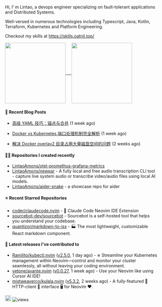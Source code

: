 Hi, I’ m Lintao, a devops engineer specializing on fault-tolerant applications and Distributed Systems. 

Well-versed in numerous technologies including Typescript, Java, Kotlin, Terraform, Kubernetes and Platform Engineering.

Checkout my skills at https://skills.oatnil.top/

<a href="https://github.com/anuraghazra/github-readme-stats">
<img height=200 align="center" src="https://github-readme-stats.vercel.app/api?username=LintaoAmons&show_icons=true&theme=transparent" />    
</a>
<a href="https://github.com/anuraghazra/github-readme-stats">
<img height=200 align="center" src="https://github-readme-stats.vercel.app/api/top-langs?username=LintaoAmons&layout=compact&langs_count=8&card_width=320&theme=transparent" />
</a>

#### 📝 Recent Blog Posts

- [高级 YAML 技巧：锚点与合并](https://oatnil.top/blogs/2025/07/25/advanced-yaml-techniques-anchors-merge) (1 week ago)

- [Docker vs Kubernetes 端口处理机制完全解析](https://oatnil.top/blogs/2025/07/25/docker-kubernetes-port-handling) (1 week ago)

- [解决 Docker overlay2 目录占用大量磁盘空间的问题](https://oatnil.top/blogs/2025/07/24/docker-overlay2-clean-up) (2 weeks ago)


#### 👨‍💻 Repositories I created recently

- [LintaoAmons/otel-promethus-grafana-metrics](https://github.com/LintaoAmons/otel-promethus-grafana-metrics)
- [LintaoAmons/newear](https://github.com/LintaoAmons/newear) - A fully local and free audio transcription CLI tool - capture live system audio or transcribe video/audio files using local AI models.
- [LintaoAmons/aider-snake](https://github.com/LintaoAmons/aider-snake) - a showcase repo for aider

#### ⭐ Recent Starred Repositories

- [coder/claudecode.nvim](https://github.com/coder/claudecode.nvim) - 🧩 Claude Code Neovim IDE Extension
- [sourcebot-dev/sourcebot](https://github.com/sourcebot-dev/sourcebot) - Sourcebot is a self-hosted tool that helps you understand your codebase.
- [quantizor/markdown-to-jsx](https://github.com/quantizor/markdown-to-jsx) - 🏭 The most lightweight, customizable React markdown component.

#### 🚀 Latest releases I've contributed to

- [Ramilito/kubectl.nvim](https://github.com/Ramilito/kubectl.nvim) ([v2.5.0](https://github.com/Ramilito/kubectl.nvim/releases/tag/v2.5.0), 1 day ago) - ⎈ Streamline your Kubernetes management within Neovim—control and monitor your cluster seamlessly, all without leaving your coding environment.
- [yetone/avante.nvim](https://github.com/yetone/avante.nvim) ([v0.0.27](https://github.com/yetone/avante.nvim/releases/tag/v0.0.27), 1 week ago) - Use your Neovim like using Cursor AI IDE!
- [mistweaverco/kulala.nvim](https://github.com/mistweaverco/kulala.nvim) ([v5.3.2](https://github.com/mistweaverco/kulala.nvim/releases/tag/v5.3.2), 2 weeks ago) - A fully-featured 🤏 HTTP-client 🐼 interface 🖥️ for Neovim ❤️.

<a href="coff.ee/lintaoamond"><img src="https://www.buymeacoffee.com/assets/img/custom_images/orange_img.png" height="20px"></a>
<img src="https://komarev.com/ghpvc/?username=LintaoAmons" alt="views" />
